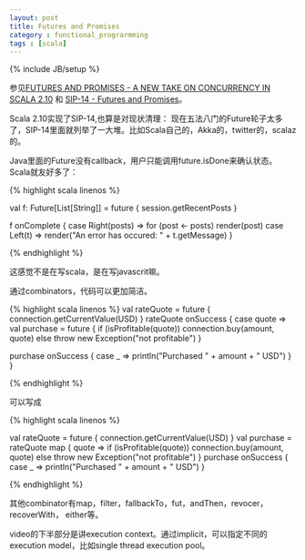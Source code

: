 ```yaml
---
layout: post
title: Futures and Promises 
category : functional_prograrmming
tags : [scala]
---
```

{% include JB/setup %}

参见[FUTURES AND PROMISES - A NEW TAKE ON CONCURRENCY IN SCALA 2.10](http://v.youku.com/v_show/id_XNDk5MzU0MTMy.html) 和 [SIP-14 - Futures and Promises](http://docs.scala-lang.org/sips/pending/futures-promises.html)。

Scala 2.10实现了SIP-14,也算是对现状清理： 现在五法八门的Future轮子太多了，SIP-14里面就列举了一大堆。比如Scala自己的，Akka的，twitter的，scalaz的。

Java里面的Future没有callback，用户只能调用future.isDone来确认状态。Scala就友好多了：

{% highlight scala linenos %}

val f: Future[List[String]] = future {
  session.getRecentPosts
}

f onComplete {
  case Right(posts) => for (post <- posts) render(post)
  case Left(t)  => render("An error has occured: " + t.getMessage)
}

{% endhighlight %}

这感觉不是在写scala，是在写javascrit嘛。 

通过combinators，代码可以更加简洁。 

{% highlight scala linenos %}
val rateQuote = future {
  connection.getCurrentValue(USD)
}
rateQuote onSuccess { case quote =>
  val purchase = future {
    if (isProfitable(quote)) connection.buy(amount, quote)
    else throw new Exception("not profitable")
  }
  
  purchase onSuccess {
    case _ => println("Purchased " + amount + " USD")
  }
}

{% endhighlight %}

可以写成

{% highlight scala linenos %}

val rateQuote = future {
  connection.getCurrentValue(USD)
}
val purchase = rateQuote map {
  quote => if (isProfitable(quote)) connection.buy(amount, quote)
           else throw new Exception("not profitable")
}
purchase onSuccess {
  case _ => println("Purchased " + amount + " USD")
}

{% endhighlight %}

其他combinator有map，filter，fallbackTo，fut，andThen，revocer，recoverWith， either等。

video的下半部分是讲execution context。通过implicit，可以指定不同的execution model，比如single thread execution pool。
